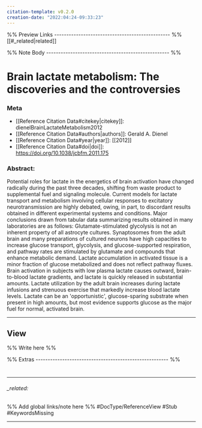 ```yaml
---
citation-template: v0.2.0
creation-date: "2022:04:24-09:33:23"
---
```


%% Preview Links ------------------------------------------------ %%
[[#_related|related]]

%% Note Body --------------------------------------------------- %%
# Brain lactate metabolism: The discoveries and the controversies

### Meta
- [[Reference Citation Data#citekey|citekey]]: dienelBrainLactateMetabolism2012
- [[Reference Citation Data#authors|authors]]: Gerald A. Dienel
- [[Reference Citation Data#year|year]]: [[2012]]
- [[Reference Citation Data#doi|doi]]: https://doi.org/10.1038/jcbfm.2011.175

### Abstract:
Potential roles for lactate in the energetics of brain activation have changed radically during the past three decades, shifting from waste product to supplemental fuel and signaling molecule. Current models for lactate transport and metabolism involving cellular responses to excitatory neurotransmission are highly debated, owing, in part, to discordant results obtained in different experimental systems and conditions. Major conclusions drawn from tabular data summarizing results obtained in many laboratories are as follows: Glutamate-stimulated glycolysis is not an inherent property of all astrocyte cultures. Synaptosomes from the adult brain and many preparations of cultured neurons have high capacities to increase glucose transport, glycolysis, and glucose-supported respiration, and pathway rates are stimulated by glutamate and compounds that enhance metabolic demand. Lactate accumulation in activated tissue is a minor fraction of glucose metabolized and does not reflect pathway fluxes. Brain activation in subjects with low plasma lactate causes outward, brain-to-blood lactate gradients, and lactate is quickly released in substantial amounts. Lactate utilization by the adult brain increases during lactate infusions and strenuous exercise that markedly increase blood lactate levels. Lactate can be an 'opportunistic', glucose-sparing substrate when present in high amounts, but most evidence supports glucose as the major fuel for normal, activated brain.

---

## View

%% Write here %%






%% Extras ------------------------------------------------------- %%
#
___

###### _related: 
%% Add global links/note here %%
#DocType/ReferenceView #Stub #KeywordsMissing 

___
